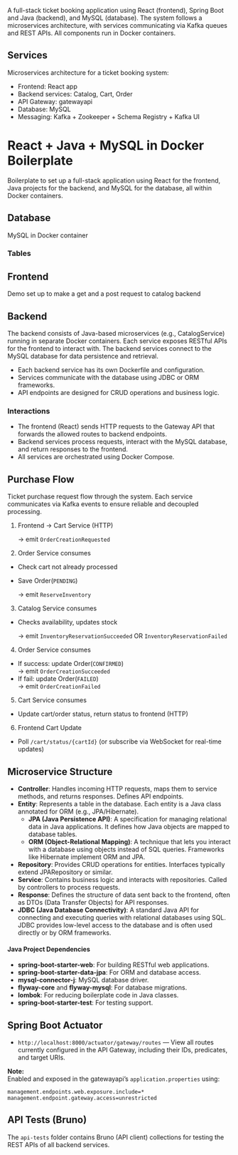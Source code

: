 A full-stack ticket booking application using React (frontend), Spring Boot and Java (backend), and MySQL (database). 
The system follows a microservices architecture, with services communicating via Kafka queues and REST APIs.
All components run in Docker containers.

## Services

Microservices architecture for a ticket booking system:
  - Frontend: React app
  - Backend services: Catalog, Cart, Order
  - API Gateway: gatewayapi
  - Database: MySQL
  - Messaging: Kafka + Zookeeper + Schema Registry + Kafka UI

# React + Java + MySQL in Docker Boilerplate

Boilerplate to set up a full-stack application using React for the frontend, Java projects for the backend, and MySQL for the database, all within Docker containers. 

## Database

MySQL in Docker container

### Tables

## Frontend

Demo set up to make a get and a post request to catalog backend

## Backend

The backend consists of Java-based microservices (e.g., CatalogService) running in separate Docker containers. Each service exposes RESTful APIs for the frontend to interact with. The backend services connect to the MySQL database for data persistence and retrieval.

- Each backend service has its own Dockerfile and configuration.
- Services communicate with the database using JDBC or ORM frameworks.
- API endpoints are designed for CRUD operations and business logic.

### Interactions

- The frontend (React) sends HTTP requests to the Gateway API that forwards the allowed routes to backend endpoints.
- Backend services process requests, interact with the MySQL database, and return responses to the frontend.
- All services are orchestrated using Docker Compose.

## Purchase Flow
Ticket purchase request flow through the system. Each service communicates via Kafka events to ensure reliable and decoupled processing.

1) Frontend → Cart Service (HTTP)
    
   → emit `OrderCreationRequested`

2) Order Service consumes
- Check cart not already processed
- Save Order(`PENDING`)

  → emit `ReserveInventory`

3) Catalog Service consumes
- Checks availability, updates stock

  → emit `InventoryReservationSucceeded` OR `InventoryReservationFailed`

4) Order Service consumes
- If success: update Order(`CONFIRMED`)  
  → emit `OrderCreationSucceeded`
- If fail: update Order(`FAILED`)  
  → emit `OrderCreationFailed`

5) Cart Service consumes
- Update cart/order status, return status to frontend (HTTP)

6) Frontend Cart Update
  - Poll `/cart/status/{cartId}` (or subscribe via WebSocket for real-time updates)


## Microservice Structure

- **Controller**: Handles incoming HTTP requests, maps them to service methods, and returns responses. Defines API endpoints.
- **Entity**: Represents a table in the database. Each entity is a Java class annotated for ORM (e.g., JPA/Hibernate).
  - **JPA (Java Persistence API)**: A specification for managing relational data in Java applications. It defines how Java objects are mapped to database tables.
  - **ORM (Object-Relational Mapping)**: A technique that lets you interact with a database using objects instead of SQL queries. Frameworks like Hibernate implement ORM and JPA.
- **Repository**: Provides CRUD operations for entities. Interfaces typically extend JPARepository or similar.
- **Service**: Contains business logic and interacts with repositories. Called by controllers to process requests.
- **Response**: Defines the structure of data sent back to the frontend, often as DTOs (Data Transfer Objects) for API responses.
- **JDBC (Java Database Connectivity)**: A standard Java API for connecting and executing queries with relational databases using SQL. JDBC provides low-level access to the database and is often used directly or by ORM frameworks.

#### Java Project Dependencies

- **spring-boot-starter-web**: For building RESTful web applications.
- **spring-boot-starter-data-jpa**: For ORM and database access.
- **mysql-connector-j**: MySQL database driver.
- **flyway-core** and **flyway-mysql**: For database migrations.
- **lombok**: For reducing boilerplate code in Java classes.
- **spring-boot-starter-test**: For testing support.

## Spring Boot Actuator

- `http://localhost:8000/actuator/gateway/routes` — View all routes currently configured in the API Gateway, including their IDs, predicates, and target URIs.

**Note:**  
Enabled and exposed in the gatewayapi’s `application.properties` using:
```
management.endpoints.web.exposure.include=*
management.endpoint.gateway.access=unrestricted
```

## API Tests (Bruno)
The `api-tests` folder contains Bruno (API client) collections for testing the REST APIs of all backend services.

